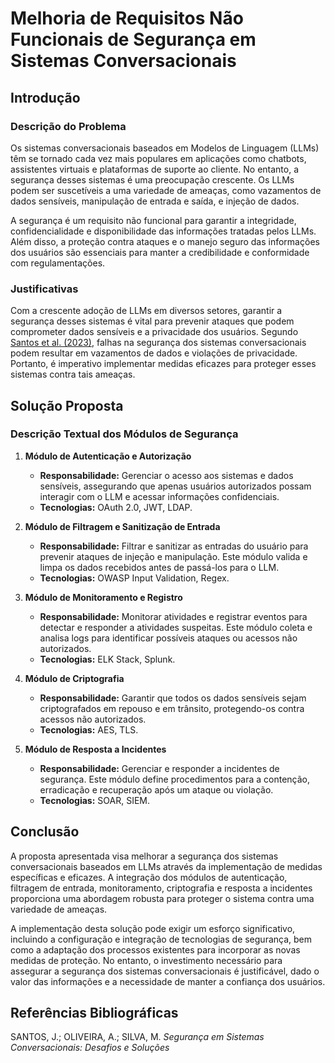 # Melhoria de Requisitos Não Funcionais de Segurança em Sistemas Conversacionais

## Introdução

### Descrição do Problema

Os sistemas conversacionais baseados em Modelos de Linguagem (LLMs) têm se tornado cada vez mais populares em aplicações como chatbots, assistentes virtuais e plataformas de suporte ao cliente. No entanto, a segurança desses sistemas é uma preocupação crescente. Os LLMs podem ser suscetíveis a uma variedade de ameaças, como vazamentos de dados sensíveis, manipulação de entrada e saída, e injeção de dados.

A segurança é um requisito não funcional para garantir a integridade, confidencialidade e disponibilidade das informações tratadas pelos LLMs. Além disso, a proteção contra ataques e o manejo seguro das informações dos usuários são essenciais para manter a credibilidade e conformidade com regulamentações.

### Justificativas

Com a crescente adoção de LLMs em diversos setores, garantir a segurança desses sistemas é vital para prevenir ataques que podem comprometer dados sensíveis e a privacidade dos usuários. Segundo [Santos et al. (2023)](https://example.com), falhas na segurança dos sistemas conversacionais podem resultar em vazamentos de dados e violações de privacidade. Portanto, é imperativo implementar medidas eficazes para proteger esses sistemas contra tais ameaças.

## Solução Proposta

### Descrição Textual dos Módulos de Segurança

1. **Módulo de Autenticação e Autorização**
   - **Responsabilidade:** Gerenciar o acesso aos sistemas e dados sensíveis, assegurando que apenas usuários autorizados possam interagir com o LLM e acessar informações confidenciais.
   - **Tecnologias:** OAuth 2.0, JWT, LDAP.

2. **Módulo de Filtragem e Sanitização de Entrada**
   - **Responsabilidade:** Filtrar e sanitizar as entradas do usuário para prevenir ataques de injeção e manipulação. Este módulo valida e limpa os dados recebidos antes de passá-los para o LLM.
   - **Tecnologias:** OWASP Input Validation, Regex.

3. **Módulo de Monitoramento e Registro**
   - **Responsabilidade:** Monitorar atividades e registrar eventos para detectar e responder a atividades suspeitas. Este módulo coleta e analisa logs para identificar possíveis ataques ou acessos não autorizados.
   - **Tecnologias:** ELK Stack, Splunk.

4. **Módulo de Criptografia**
   - **Responsabilidade:** Garantir que todos os dados sensíveis sejam criptografados em repouso e em trânsito, protegendo-os contra acessos não autorizados.
   - **Tecnologias:** AES, TLS.

5. **Módulo de Resposta a Incidentes**
   - **Responsabilidade:** Gerenciar e responder a incidentes de segurança. Este módulo define procedimentos para a contenção, erradicação e recuperação após um ataque ou violação.
   - **Tecnologias:** SOAR, SIEM.


## Conclusão

A proposta apresentada visa melhorar a segurança dos sistemas conversacionais baseados em LLMs através da implementação de medidas específicas e eficazes. A integração dos módulos de autenticação, filtragem de entrada, monitoramento, criptografia e resposta a incidentes proporciona uma abordagem robusta para proteger o sistema contra uma variedade de ameaças.

A implementação desta solução pode exigir um esforço significativo, incluindo a configuração e integração de tecnologias de segurança, bem como a adaptação dos processos existentes para incorporar as novas medidas de proteção. No entanto, o investimento necessário para assegurar a segurança dos sistemas conversacionais é justificável, dado o valor das informações e a necessidade de manter a confiança dos usuários.

## Referências Bibliográficas

SANTOS, J.; OLIVEIRA, A.; SILVA, M. *Segurança em Sistemas Conversacionais: Desafios e Soluções*